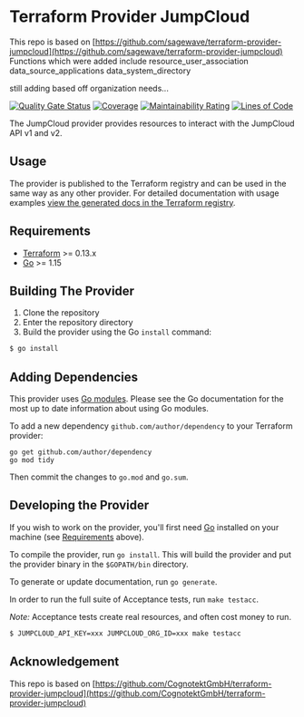 # Terraform Provider JumpCloud
This repo is based on [https://github.com/sagewave/terraform-provider-jumpcloud](https://github.com/sagewave/terraform-provider-jumpcloud)
Functions which were added include
resource_user_association
data_source_applications
data_system_directory

still adding based off organization needs...



[![Quality Gate Status](https://sonarcloud.io/api/project_badges/measure?project=sagewave_terraform-provider-jumpcloud&metric=alert_status)](https://sonarcloud.io/dashboard?id=sagewave_terraform-provider-jumpcloud)
[![Coverage](https://sonarcloud.io/api/project_badges/measure?project=sagewave_terraform-provider-jumpcloud&metric=coverage)](https://sonarcloud.io/dashboard?id=sagewave_terraform-provider-jumpcloud)
[![Maintainability Rating](https://sonarcloud.io/api/project_badges/measure?project=sagewave_terraform-provider-jumpcloud&metric=sqale_rating)](https://sonarcloud.io/dashboard?id=sagewave_terraform-provider-jumpcloud)
[![Lines of Code](https://sonarcloud.io/api/project_badges/measure?project=sagewave_terraform-provider-jumpcloud&metric=ncloc)](https://sonarcloud.io/dashboard?id=sagewave_terraform-provider-jumpcloud)

The JumpCloud provider provides resources to interact with the JumpCloud API v1 and v2. 

## Usage

The provider is published to the Terraform registry and can be used in the same way as any other provider. For detailed documentation with usage examples [view the generated docs in the Terraform registry](https://registry.terraform.io/providers/sagewave/jumpcloud/latest/docs).

## Requirements

-	[Terraform](https://www.terraform.io/downloads.html) >= 0.13.x
-	[Go](https://golang.org/doc/install) >= 1.15

## Building The Provider

1. Clone the repository
1. Enter the repository directory
1. Build the provider using the Go `install` command: 
```sh
$ go install
```

## Adding Dependencies   

This provider uses [Go modules](https://github.com/golang/go/wiki/Modules).
Please see the Go documentation for the most up to date information about using Go modules.

To add a new dependency `github.com/author/dependency` to your Terraform provider:

```
go get github.com/author/dependency
go mod tidy
```

Then commit the changes to `go.mod` and `go.sum`.

## Developing the Provider

If you wish to work on the provider, you'll first need [Go](http://www.golang.org) installed on your machine (see [Requirements](#requirements) above).

To compile the provider, run `go install`. This will build the provider and put the provider binary in the `$GOPATH/bin` directory.

To generate or update documentation, run `go generate`.

In order to run the full suite of Acceptance tests, run `make testacc`.

*Note:* Acceptance tests create real resources, and often cost money to run.

```sh
$ JUMPCLOUD_API_KEY=xxx JUMPCLOUD_ORG_ID=xxx make testacc
```
## Acknowledgement

This repo is based on [https://github.com/CognotektGmbH/terraform-provider-jumpcloud](https://github.com/CognotektGmbH/terraform-provider-jumpcloud)

